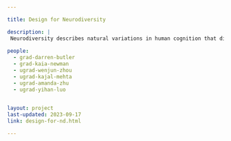 ```yaml
---

title: Design for Neurodiversity

description: |
 Neurodiversity describes natural variations in human cognition that differ from the dominant neurotype. All cognitive variations, including autism and ADHD, each have their own strengths, yet are rarely included in design processes for creating user experiences. Our goal is to investigate design issues related to the pain points, needs, and desires of neurodivergent computer users and reduce the divergence between the attributes of our users' cognitive styles and the expectations of our software. Our findings are being used to develop neurodivergent user personas that can help designers heuristically evaluate and improve the user experiences they embed into their software. 
 
people:
  - grad-darren-butler
  - grad-kaia-newman
  - ugrad-wenjun-zhou
  - ugrad-kajal-mehta
  - ugrad-amanda-zhu
  - ugrad-yihan-luo

  
layout: project
last-updated: 2023-09-17
link: design-for-nd.html

---
```

